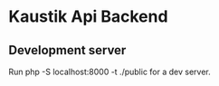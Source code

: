 # Kaustik Api Backend

## Development server 

Run php -S localhost:8000 -t ./public for a dev server.